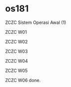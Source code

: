 # os181

ZCZC Sistem Operasi Awal (1)

ZCZC W01

ZCZC W02

ZCZC W03

ZCZC W04

ZCZC W05

ZCZC W06 done.

